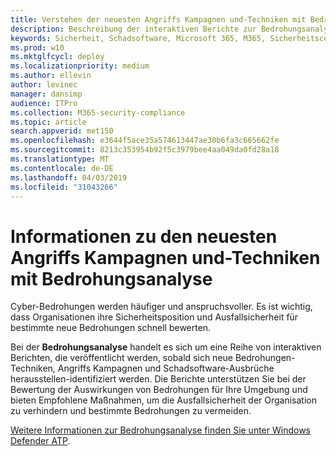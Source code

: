 ```yaml
---
title: Verstehen der neuesten Angriffs Kampagnen und-Techniken mit Bedrohungsanalyse
description: Beschreibung der interaktiven Berichte zur Bedrohungsanalyse
keywords: Sicherheit, Schadsoftware, Microsoft 365, M365, Sicherheitscenter, Bedrohungsanalyse, Windows Defender ATP, Cyber, Sicherheitshaltung, neue Bedrohungen
ms.prod: w10
ms.mktglfcycl: deploy
ms.localizationpriority: medium
ms.author: ellevin
author: levinec
manager: dansimp
audience: ITPro
ms.collection: M365-security-compliance
ms.topic: article
search.appverid: met150
ms.openlocfilehash: e3644f5ace35a574613447ae30b6fa3c665662fe
ms.sourcegitcommit: 8213c353954b92f5c3979bee4aa049da0fd28a18
ms.translationtype: MT
ms.contentlocale: de-DE
ms.lasthandoff: 04/03/2019
ms.locfileid: "31043266"
---
```

# <a name="understand-the-latest-attack-campaigns-and-techniques-with-threat-analytics"></a>Informationen zu den neuesten Angriffs Kampagnen und-Techniken mit Bedrohungsanalyse

Cyber-Bedrohungen werden häufiger und anspruchsvoller. Es ist wichtig, dass Organisationen ihre Sicherheitsposition und Ausfallsicherheit für bestimmte neue Bedrohungen schnell bewerten.

Bei der **Bedrohungsanalyse** handelt es sich um eine Reihe von interaktiven Berichten, die veröffentlicht werden, sobald sich neue Bedrohungen-Techniken, Angriffs Kampagnen und Schadsoftware-Ausbrüche herausstellen-identifiziert werden. Die Berichte unterstützen Sie bei der Bewertung der Auswirkungen von Bedrohungen für Ihre Umgebung und bieten Empfohlene Maßnahmen, um die Ausfallsicherheit der Organisation zu verhindern und bestimmte Bedrohungen zu vermeiden.

[Weitere Informationen zur Bedrohungsanalyse finden Sie unter Windows Defender ATP](https://docs.microsoft.com/en-us/windows/security/threat-protection/windows-defender-atp/threat-analytics).  
